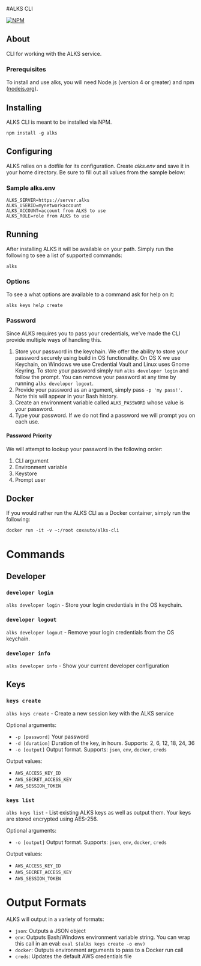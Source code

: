 #ALKS CLI

[![NPM](https://nodei.co/npm/alks.png?downloads=true&downloadRank=true&stars=true)](https://nodei.co/npm/alks/)

## About
CLI for working with the ALKS service.

### Prerequisites

To install and use alks, you will need Node.js (version 4 or greater) and npm  ([nodejs.org](https://nodejs.org/en/download/package-manager)).

## Installing

ALKS CLI is meant to be installed via NPM.

```
npm install -g alks
```

## Configuring

ALKS relies on a dotfile for its configuration. Create *alks.env* and save it in your home directory. Be sure to fill out all values from the sample below:

### Sample alks.env

```
ALKS_SERVER=https://server.alks
ALKS_USERID=mynetworkaccount
ALKS_ACCOUNT=account from ALKS to use
ALKS_ROLE=role from ALKS to use
```

## Running

After installing ALKS it will be available on your path. Simply run the following to see a list of supported commands:

    alks

### Options

To see a what options are available to a command ask for help on it:

    alks keys help create

### Password

Since ALKS requires you to pass your credentials, we've made the CLI provide multiple ways of handling this. 

1. Store your password in the keychain. We offer the ability to store your password securely using build in OS functionality. On OS X we use Keychain, on Windows we use Credential Vault and Linux uses Gnome Keyring. To store your password simply run `alks developer login` and follow the prompt. You can remove your password at any time by running `alks developer logout`.
2. Provide your password as an argument, simply pass `-p 'my pass!'`. Note this will appear in your Bash history.
3. Create an environment variable called `ALKS_PASSWORD` whose value is your password.
4. Type your password. If we do not find a password we will prompt you on each use.


#### Password Priority

We will attempt to lookup your password in the following order:

1. CLI argument
2. Environment variable
3. Keystore
4. Prompt user  

## Docker

If you would rather run the ALKS CLI as a Docker container, simply run the following:

```
docker run -it -v ~:/root coxauto/alks-cli
```

# Commands

## Developer

### `developer login`

`alks developer login` - Store your login credentials in the OS keychain.

### `developer logout`

`alks developer logout` - Remove your login credentials from the OS keychain.

### `developer info`

`alks developer info` - Show your current developer configuration

## Keys

### `keys create`

`alks keys create` - Create a new session key with the ALKS service

Optional arguments:

* `-p [password]` Your password
* `-d [duration]` Duration of the key, in hours. Supports: 2, 6, 12, 18, 24, 36
* `-o [output]` Output format. Supports: `json`, `env`, `docker`, `creds`

Output values:

* `AWS_ACCESS_KEY_ID`
* `AWS_SECRET_ACCESS_KEY`
* `AWS_SESSION_TOKEN`

### `keys list`

`alks keys list` - List existing ALKS keys as well as output them. Your keys are stored encrypted using AES-256.

Optional arguments:

* `-o [output]` Output format. Supports: `json`, `env`, `docker`, `creds` 

Output values:

* `AWS_ACCESS_KEY_ID`
* `AWS_SECRET_ACCESS_KEY`
* `AWS_SESSION_TOKEN`

# Output Formats

ALKS will output in a variety of formats:

* `json`: Outputs a JSON object
* `env`: Outputs Bash/Windows environment variable string. You can wrap this call in an eval:  `eval $(alks keys create -o env)`
* `docker`: Outputs environment arguments to pass to a Docker run call
* `creds`: Updates the default AWS credentials file